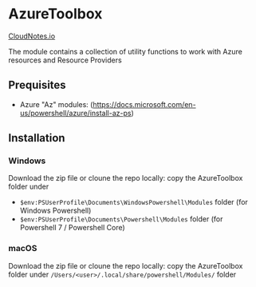 # AzureToolbox

[CloudNotes.io](https://www.cloudnotes.io)

The module contains a collection of utility functions to work with Azure resources and Resource Providers

## Prequisites

- Azure "Az" modules: (https://docs.microsoft.com/en-us/powershell/azure/install-az-ps)

## Installation

### Windows

Download the zip file or cloune the repo locally: copy the AzureToolbox folder under

- `$env:PSUserProfile\Documents\WindowsPowershell\Modules` folder (for Windows Powershell)
- `$env:PSUserProfile\Documents\Powershell\Modules` folder (for Powershell 7 / Powershell Core)

### macOS

Download the zip file or cloune the repo locally: copy the AzureToolbox folder under `/Users/<user>/.local/share/powershell/Modules/` folder
